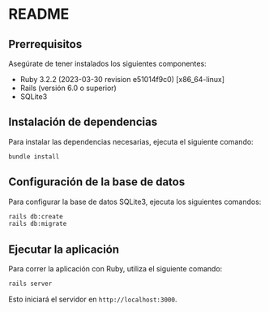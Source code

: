 # README

## Prerrequisitos

Asegúrate de tener instalados los siguientes componentes:

- Ruby 3.2.2 (2023-03-30 revision e51014f9c0) [x86_64-linux]
- Rails (versión 6.0 o superior)
- SQLite3

## Instalación de dependencias

Para instalar las dependencias necesarias, ejecuta el siguiente comando:

```sh
bundle install
```

## Configuración de la base de datos

Para configurar la base de datos SQLite3, ejecuta los siguientes comandos:

```sh
rails db:create
rails db:migrate
```

## Ejecutar la aplicación

Para correr la aplicación con Ruby, utiliza el siguiente comando:

```sh
rails server
```

Esto iniciará el servidor en `http://localhost:3000`.
